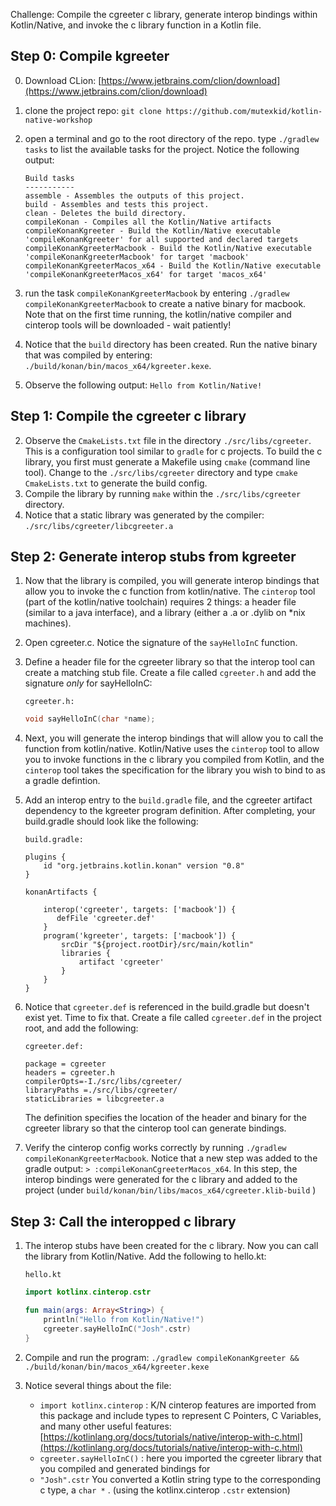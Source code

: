 Challenge: Compile the cgreeter c library, generate interop bindings within Kotlin/Native, and invoke the c library function in a Kotlin file. 

## Step 0: Compile kgreeter
0. Download CLion: [https://www.jetbrains.com/clion/download](https://www.jetbrains.com/clion/download)
1. clone the project repo: `git clone https://github.com/mutexkid/kotlin-native-workshop`
2. open a terminal and go to the root directory of the repo. type `./gradlew tasks` to list the available tasks for the project. Notice the following output: 
	
	```text
	Build tasks
	-----------
	assemble - Assembles the outputs of this project.
	build - Assembles and tests this project.
	clean - Deletes the build directory.
	compileKonan - Compiles all the Kotlin/Native artifacts
	compileKonanKgreeter - Build the Kotlin/Native executable 'compileKonanKgreeter' for all supported and declared targets
	compileKonanKgreeterMacbook - Build the Kotlin/Native executable 'compileKonanKgreeterMacbook' for target 'macbook'
	compileKonanKgreeterMacos_x64 - Build the Kotlin/Native executable 'compileKonanKgreeterMacos_x64' for target 'macos_x64'
	
	```
	
4. run the task `compileKonanKgreeterMacbook` by entering `./gradlew compileKonanKgreeterMacbook` to create a native binary for macbook. Note that on the first time running, the kotlin/native compiler and cinterop tools will be downloaded - wait patiently!
5. Notice that the `build` directory has been created. Run the native binary that was compiled by entering:  `./build/konan/bin/macos_x64/kgreeter.kexe`.
6.  Observe the following output: 
`Hello from Kotlin/Native!`


## Step 1: Compile the cgreeter c library

2. Observe the `CmakeLists.txt` file in the directory `./src/libs/cgreeter`. This is a configuration tool similar to `gradle` for c projects. To build the c library, you first must generate a Makefile using `cmake` (command line tool). Change to the `./src/libs/cgreeter` directory and type `cmake CmakeLists.txt` to generate the build config. 
3. Compile the library by running `make` within the `./src/libs/cgreeter` directory. 
4. Notice that a static library was generated by the compiler: `./src/libs/cgreeter/libcgreeter.a`


## Step 2: Generate interop stubs from kgreeter
1. Now that the library is compiled, you will generate interop bindings that allow you to invoke the c function from kotlin/native. The `cinterop` tool (part of the kotlin/native toolchain) requires 2 things: a header file (similar to a java interface), and a library (either a .a or .dylib on *nix machines). 
2. Open cgreeter.c. Notice the signature of the `sayHelloInC` function. 
2. Define a header file for the cgreeter library so that the interop tool can create a matching stub file. Create a file called `cgreeter.h` and add the signature _only_ for sayHelloInC: 

	`cgreeter.h:`
	
	```c
	void sayHelloInC(char *name);
	
	```

3. Next, you will generate the interop bindings that will allow you to call the function from kotlin/native. Kotlin/Native uses the `cinterop` tool to allow you to invoke functions in the c library you compiled from Kotlin, and the `cinterop` tool takes the specification for the library you wish to bind to as a gradle defintion. 
4. Add an interop entry to the `build.gradle` file, and the cgreeter artifact dependency to the kgreeter program definition. After completing, your build.gradle should look like the following: 

	`build.gradle:`
	
	```
	plugins {
	    id "org.jetbrains.kotlin.konan" version "0.8"
	}
	
	konanArtifacts {
	           
	    interop('cgreeter', targets: ['macbook']) {
	       defFile 'cgreeter.def'
	    }
	    program('kgreeter', targets: ['macbook']) {
	        srcDir "${project.rootDir}/src/main/kotlin"
	        libraries {
	            artifact 'cgreeter'
	        }
	    }
	}
	
	```

3. Notice that `cgreeter.def` is referenced in the build.gradle but doesn't exist yet. Time to fix that. Create a file called `cgreeter.def` in the project root, and add the following: 

	
	`cgreeter.def:`
	
	```text
	package = cgreeter
	headers = cgreeter.h
	compilerOpts=-I./src/libs/cgreeter/
	libraryPaths =./src/libs/cgreeter/
	staticLibraries = libcgreeter.a 
	```
	
	The definition specifies the location of the header and binary for the cgreeter library so that the cinterop tool can generate bindings.

4. Verify the cinterop config works correctly by running `./gradlew compileKonanKgreeterMacbook`. Notice that a new step was added to the gradle output: `> :compileKonanCgreeterMacos_x64`. In this step, the interop bindings were generated for the c library and added to the project (under `build/konan/bin/libs/macos_x64/cgreeter.klib-build` )

## Step 3: Call the interopped c library

1. The interop stubs have been created for the c library. Now you can call the library from Kotlin/Native. Add the following to hello.kt: 

	`hello.kt`
	
	```kotlin
	import kotlinx.cinterop.cstr
	
	fun main(args: Array<String>) {
	    println("Hello from Kotlin/Native!")
	    cgreeter.sayHelloInC("Josh".cstr)
	}
	```
2. Compile and run the program: `./gradlew compileKonanKgreeter && ./build/konan/bin/macos_x64/kgreeter.kexe`

3. Notice several things about the file: 
	- `import kotlinx.cinterop` : K/N cinterop features are imported from this package and include types to represent C Pointers, C Variables, and many other useful features: [https://kotlinlang.org/docs/tutorials/native/interop-with-c.html](https://kotlinlang.org/docs/tutorials/native/interop-with-c.html)
	- `cgreeter.sayHelloInC()` : here you imported the cgreeter library that you compiled and generated bindings for
	- `"Josh".cstr` You converted a Kotlin string type to the corresponding c type, a `char *` . (using the kotlinx.cinterop `.cstr` extension)


